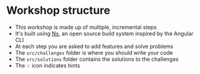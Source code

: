 # Workshop structure

<div class="dense">

- This workshop is made up of multiple, incremental steps
- It's built using [Nx](https://nx.dev), an open source build system inspired by the Angular CLI
- At each step you are asked to add features and solve problems
- The `src/challenges` folder is where you should write your code
- The `src/solutions` folder contains the solutions to the challenges
- The 💡 icon indicates hints

</div>

